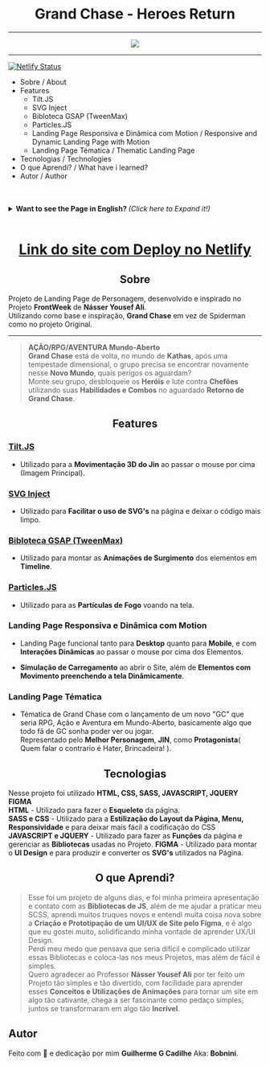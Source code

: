 <h1 align="Center">Grand Chase - Heroes Return</h1>

---

<p align="center">
  <img src="https://media.giphy.com/media/vUtVuMbYpWR0oLUBRH/giphy.gif"> 
</p>



---

[![Netlify Status](https://api.netlify.com/api/v1/badges/a2faf4b4-a90c-4fa8-837a-e8026bd33fe7/deploy-status)](https://app.netlify.com/sites/grand-chase-bobnini/deploys)

<!--ts-->
   * Sobre / About
   * Features
     * Tilt.JS
     * SVG Inject
     * Bibloteca GSAP (TweenMax)
     * Particles.JS
     * Landing Page Responsiva e Dinâmica com Motion / Responsive and Dynamic Landing Page with Motion
     * Landing Page Tématica / Thematic Landing Page
   * Tecnologias / Technologies
   * O que Aprendi? / What have i learned?
   * Autor / Author
<!--te-->
<br>
<br>
<details>
  <summary> <b> Want to see the Page in English? </b> <i>(Click here to Expand it!)</i> </summary>
  <br>
  
  <h1 align="center" >
<a href="https://grand-chase-bobnini.netlify.app/">Site Link With Deploy on Netlify</a>
</h1>

<h2 align="center">About</h2>

Character Landing Page Project, developed and inspired by the **FrontWeek** Project by **Násser Yousef Ali**. <br>
Using as a base and inspiration, **Grand Chase** instead of Spiderman as in the Original project.

---
> **ACTION/RPG/ADVENTURE Open-World**<br>
**Grand Chase** is back, in the world of **Kathas**, after a dimensional storm, the group must find each other in this **New World**, what dangers awaits them?<br>
Select your party, unlock the **Heroes** and fight **Bossfights** using your **Skills and Combos** in the long awaited **Return of Grand Chase**.


<h2 align="center">Features</h2>

### [Tilt.JS](https://gijsroge.github.io/tilt.js/)

- Used for **Jin's 3D movement** when hovering over the mouse (Main Image).

### [SVG Inject](https://github.com/iconfu/svg-inject)

- Used to **Facilitate the use of SVG** on the page and make the code cleaner.

### [Bibloteca GSAP (TweenMax)](https://greensock.com/docs/v2/TweenMax)

- Used to make the **Animations Appearing** of the elements on **Timeline** order.

### [Particles.JS](https://codepen.io/naraku3232/pen/rrJygg?editors=0100)

- Used for the **Fire Particles** on the screen.

<h3>Responsive and Dynamic Landing Page with Motion</h3>

- Landing Page functional for both **Desktop** and **Mobile**, and with **Dynamic Interactions** when hovering over the Elements.<br>

- **Simulation of "Loading"** when opening the Website, in addition to **Elements with Movement filling the screen Dynamically**.

<h3>Thematic Landing Page</h3>

- Grand Chase's theme with the launch of a new "GC" that would be an RPG, Action and Adventure in the Open World, basically something that every GC fan dreams of being able to see or play. <br>
Represented by **Best Character**, **JIN**, as the **Protagonist** (If you dont think so, you are a Hater, Just kidding!).


<h2 align="center">Technologies</h2>

In this project it was utilized **HTML, CSS, SASS, JAVASCRIPT, JQUERY FIGMA**<br>
**HTML** - The **Skeleton** of the Page.<br>
**SASS e CSS** - Used to Stylize the **Page Layout, Menu, Responsiveness** and to make it easier to use CSS with SASS <br>
**JAVASCRIPT e JQUERY** - Used to perform page **Functions** and manage the **Libraries** used in the Project.
**FIGMA** - Used to set up **UI Design** and to produce and convert the **SVGs** used on the Page.

<h2 align="center">What have i learned?</h2>

>This was a few days project, and it was my first presentation and contact with the **JS Libraries**, besides helping me to practice my SCSS, I learned many new tricks and understood a lot of new things about **Creation and Prototyping of a UI/UX for WebSite using Figma**, and it's something that I really liked, solidifying my desire to learn UX/UI Design. <br>
I lost my fear that thought it would be difficult and complicated to use these Libraries and put them in my Projects, but besides it being easy, it is simple.
I want to thank Teacher **Násser Yousef Ali** for having made a Project so simple and so fun, with ease to learn these **Concepts and Uses of Animations** to turn a website into something so captivating, it is fascinating how with simple pieces, together turn into something so **Incredible**.

<h2>Author</h2>

Made with 💜 and dedication by me **Guilherme G Cadilhe** Aka: **Bobnini**. <br>
</details>

<br>

<h1 align="center" >
<a href="https://grand-chase-bobnini.netlify.app/">Link do site com Deploy no Netlify</a>
</h1>

<h2 align="center">Sobre</h2>

Projeto de Landing Page de Personagem, desenvolvido e inspirado no Projeto **FrontWeek** de **Násser Yousef Ali**.<br>
Utilizando como base e inspiração, **Grand Chase** em vez de Spiderman como no projeto Original.

---
> **AÇÃO/RPG/AVENTURA Mundo-Aberto**<br>
**Grand Chase** está de volta, no mundo de **Kathas**, após uma tempestade dimensional, o grupo precisa se encontrar novamente nesse **Novo Mundo**, quais perigos os aguardam?<br>
Monte seu grupo, desbloqueie os **Heróis** e lute contra **Chefões** utilizando suas **Habilidades e Combos** no aguardado **Retorno de Grand Chase**.

<h2 align="center">Features</h2>

### [Tilt.JS](https://gijsroge.github.io/tilt.js/)

- Utilizado para a **Movimentação 3D do Jin** ao passar o mouse por cima (Imagem Principal).

### [SVG Inject](https://github.com/iconfu/svg-inject)

- Utilizado para **Facilitar o uso de SVG's** na página e deixar o código mais limpo.

### [Bibloteca GSAP (TweenMax)](https://greensock.com/docs/v2/TweenMax)

- Utilizado para montar as **Animações de Surgimento** dos elementos em **Timeline**.

### [Particles.JS](https://codepen.io/naraku3232/pen/rrJygg?editors=0100)

- Utilizado para as **Partículas de Fogo** voando na tela.

<h3>Landing Page Responsiva e Dinâmica com Motion</h3>

- Landing Page funcional tanto para **Desktop** quanto para **Mobile**, e com **Interações Dinâmicas** ao passar o mouse por cima dos Elementos.<br>

- **Simulação de Carregamento** ao abrir o Site, além de **Elementos com Movimento preenchendo a tela Dinâmicamente**.

<h3>Landing Page Tématica</h3>

- Tématica de Grand Chase com o lançamento de um novo "GC" que seria RPG, Ação e Aventura em Mundo-Aberto, basicamente algo que todo fã de GC sonha poder ver ou jogar.<br>
Representado pelo **Melhor Personagem**, **JIN**, como **Protagonista**( Quem falar o contrario é Hater, Brincadeira! ).


<h2 align="center">Tecnologias</h2>

Nesse projeto foi utilizado **HTML, CSS, SASS, JAVASCRIPT, JQUERY FIGMA**<br>
**HTML** - Utilizado para fazer o **Esqueleto** da página.<br>
**SASS e CSS** - Utilizado para a **Estilização do Layout da Página, Menu, Responsividade** e para deixar mais fácil a codificação do CSS<br>
**JAVASCRIPT e JQUERY** - Utilizado para fazer as **Funções** da página e gerenciar as **Bibliotecas** usadas no Projeto.
**FIGMA** - Utilizado para montar o **UI Design** e para produzir e converter os **SVG's** utilizados na Página.

<h2 align="center">O que Aprendi?</h2>

> Esse foi um projeto de alguns dias, e foi minha primeira apresentação e contato com as **Bibliotecas de JS**, além de me ajudar a praticar meu SCSS, aprendi muitos truques novos e entendi muita coisa nova sobre a **Criação e Prototipação de um UI/UX de Site pelo Figma**, e é algo que eu gostei muito, solidificando minha vontade de aprender UX/UI Design.<br>
Perdi meu medo que pensava que seria difícil e complicado utilizar essas Bibliotecas e coloca-las nos meus Projetos, mas além de fácil é simples.<br>
Quero agradecer ao Professor **Násser Yousef Ali** por ter feito um Projeto tão simples e tão divertido, com facilidade para aprender esses **Conceitos e Utilizações de Animações** para tornar um site em algo tão cativante, chega a ser fascinante como pedaço simples, juntos se transformaram em algo tão **Incrível**.


<h2>Autor</h2>

Feito com 💜 e dedicação por mim **Guilherme G Cadilhe** Aka: **Bobnini**. <br>

